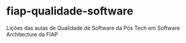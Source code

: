 # fiap-qualidade-software
Lições das aulas de Qualidade de Software da Pós Tech em Software Architecture da FIAP
